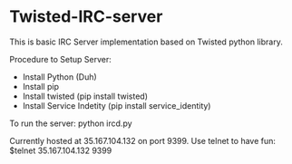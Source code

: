 # Twisted-IRC-server
This is basic IRC Server implementation based on Twisted python library.

Procedure to Setup Server:
- Install Python (Duh)
- Install pip
- Install twisted (pip install twisted)
- Install Service Indetity (pip install service_identity)

To run the server:
python ircd.py

Currently hosted at 35.167.104.132 on port 9399. Use telnet to have fun:
$telnet 35.167.104.132 9399
